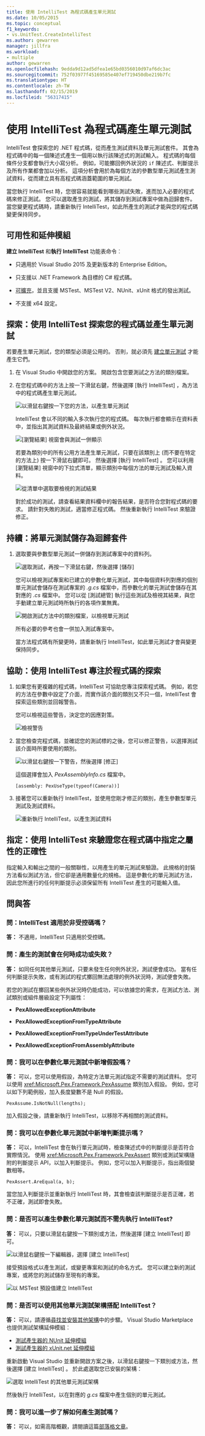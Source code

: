 ```yaml
---
title: 使用 IntelliTest 為程式碼產生單元測試
ms.date: 10/05/2015
ms.topic: conceptual
f1_keywords:
- vs.UnitTest.CreateIntelliTest
ms.author: gewarren
manager: jillfra
ms.workload:
- multiple
author: gewarren
ms.openlocfilehash: 9edda9d12ad5dfea1e65bd0356010d97af6dc3ac
ms.sourcegitcommit: 752f03977f45169585e407ef719450dbe219b7fc
ms.translationtype: HT
ms.contentlocale: zh-TW
ms.lasthandoff: 02/15/2019
ms.locfileid: "56317415"
---
```

# <a name="generate-unit-tests-for-your-code-with-intellitest"></a>使用 IntelliTest 為程式碼產生單元測試

IntelliTest 會探索您的 .NET 程式碼，從而產生測試資料及單元測試套件。 其會為程式碼中的每一個陳述式產生一個用以執行該陳述式的測試輸入。 程式碼的每個條件分支都會執行大小寫分析。 例如，可能擲回例外狀況的 `if` 陳述式、判斷提示及所有作業都會加以分析。 這項分析會用於為每個方法的參數型單元測試產生測試資料，從而建立具有高程式碼涵蓋範圍的單元測試。

當您執行 IntelliTest 時，您很容易就能看到哪些測試失敗，進而加入必要的程式碼來修正測試。 您可以選取產生的測試，將其儲存到測試專案中做為迴歸套件。 當您變更程式碼時，請重新執行 IntelliTest，如此所產生的測試才能與您的程式碼變更保持同步。

## <a name="availability-and-extensions"></a>可用性和延伸模組

**建立 IntelliTest** 和**執行 IntelliTest** 功能表命令︰

* 只適用於 Visual Studio 2015 及更新版本的 Enterprise Edition。

* 只支援以 .NET Framework 為目標的 C# 程式碼。

* [可擴充](#extend-framework)，並且支援 MSTest、MSTest V2、NUnit、xUnit 格式的發出測試。

* 不支援 x64 設定。

## <a name="explore-use-intellitest-to-explore-your-code-and-generate-unit-tests"></a>探索：使用 IntelliTest 探索您的程式碼並產生單元測試

若要產生單元測試，您的類型必須是公用的。 否則，就必須先 [建立單元測試](#NoRun) 才能產生它們。

1.  在 Visual Studio 中開啟您的方案。 開啟包含您要測試之方法的類別檔案。

2.  在您程式碼中的方法上按一下滑鼠右鍵，然後選擇 [執行 IntelliTest]  ，為方法中的程式碼產生單元測試。

     ![以滑鼠右鍵按一下您的方法，以產生單元測試](../test/media/runpex.png)

     IntelliTest 會以不同的輸入多次執行您的程式碼。 每次執行都會顯示在資料表中，並指出其測試資料及最終結果或例外狀況。

     ![[瀏覽結果] 視窗會與測試一併顯示](../test/media/pexexplorationresults.png)

     若要為類別中的所有公用方法產生單元測試，只要在該類別上 (而不要在特定的方法上) 按一下滑鼠右鍵即可。 然後選擇 [執行 IntelliTest] 。 您可以利用 [瀏覽結果] 視窗中的下拉式清單，顯示類別中每個方法的單元測試及輸入資料。

     ![從清單中選取要檢視的測試結果](../test/media/selectpextest.png)

     對於成功的測試，請查看結果資料欄中的報告結果，是否符合您對程式碼的要求。 請針對失敗的測試，適當修正程式碼。 然後重新執行 IntelliTest 來驗證修正。

## <a name="persist-save-the-unit-tests-as-a-regression-suite"></a>持續：將單元測試儲存為迴歸套件

1.  選取要與參數型單元測試一併儲存到測試專案中的資料列。

     ![選取測試，再按一下滑鼠右鍵，然後選擇 [儲存]](../test/media/savepextests.png)

     您可以檢視測試專案和已建立的參數化單元測試，其中每個資料列對應的個別單元測試會儲存在測試專案的 *.g.cs* 檔案中，而參數化的單元測試會儲存在其對應的 *.cs* 檔案中。 您可以從 [測試總管] 執行這些測試及檢視其結果，與您手動建立單元測試時所執行的各項作業無異。

     ![開啟測試方法中的類別檔案，以檢視單元測試](../test/media/testmethodpex.png)

     所有必要的參考也會一併加入測試專案中。

     當方法程式碼有所變更時，請重新執行 IntelliTest，如此單元測試才會與變更保持同步。

## <a name="assist-use-intellitest-to-focus-code-exploration"></a>協助：使用 IntelliTest 專注於程式碼的探索

1.  如果您有更複雜的程式碼，IntelliTest 可協助您專注探索程式碼。 例如，若您的方法在參數中設定了介面，而實作該介面的類別又不只一個，IntelliTest 會探索這些類別並回報警告。

     您可以檢視這些警告，決定您的因應對策。

     ![檢視警告](../test/media/pexviewwarning.png)

2.  當您檢查完程式碼，並確認您的測試標的之後，您可以修正警告，以選擇測試該介面時所要使用的類別。

     ![以滑鼠右鍵按一下警告，然後選擇 [修正]](../test/media/pexfixwarning.png)

     這個選擇會加入 *PexAssemblyInfo.cs* 檔案中。

     `[assembly: PexUseType(typeof(Camera))]`

3.  接著您可以重新執行 IntelliTest，並使用您剛才修正的類別，產生參數型單元測試及測試資料。

     ![重新執行 IntelliTest，以產生測試資料](../test/media/pexwarningsfixed.png)

## <a name="specify-use-intellitest-to-validate-correctness-properties-that-you-specify-in-code"></a>指定：使用 IntelliTest 來驗證您在程式碼中指定之屬性的正確性

指定輸入和輸出之間的一般關聯性，以用產生的單元測試來驗證。 此規格的封裝方法看似測試方法，但它卻是通用數量化的規格。 這是參數化的單元測試方法，因此您所進行的任何判斷提示必須保留所有 IntelliTest 產生的可能輸入值。

##  <a name="q--a"></a>問與答

### <a name="q-can-you-use-intellitest-for-unmanaged-code"></a>問：IntelliTest 適用於非受控碼嗎？

**答：** 不適用，IntelliTest 只適用於受控碼。

### <a name="q-when-does-a-generated-test-pass-or-fail"></a>問：產生的測試會在何時成功或失敗？

**答：** 如同任何其他單元測試，只要未發生任何例外狀況，測試便會成功。 當有任何判斷提示失敗，或有測試的程式擲回無法處理的例外狀況時，測試便會失敗。

 若您的測試在擲回某些例外狀況時仍能成功，可以依據您的需求，在測試方法、測試類別或組件層級設定下列屬性：

-   **PexAllowedExceptionAttribute**

-   **PexAllowedExceptionFromTypeAttribute**

-   **PexAllowedExceptionFromTypeUnderTestAttribute**

-   **PexAllowedExceptionFromAssemblyAttribute**

### <a name="q-can-i-add-assumptions-to-the-parameterized-unit-test"></a>問：我可以在參數化單元測試中新增假設嗎？

**答：** 可以，您可以使用假設，為特定方法單元測試指定不需要的測試資料。 您可以使用 <xref:Microsoft.Pex.Framework.PexAssume> 類別加入假設。 例如，您可以如下列範例般，加入長度變數不是 Null 的假設。

 `PexAssume.IsNotNull(lengths);`

 加入假設之後，請重新執行 IntelliTest，以移除不再相關的測試資料。

### <a name="q-can-i-add-assertions-to-the-parameterized-unit-test"></a>問：我可以在參數化單元測試中新增判斷提示嗎？

**答：** 可以，IntelliTest 會在執行單元測試時，檢查陳述式中的判斷提示是否符合實際情況。 使用 <xref:Microsoft.Pex.Framework.PexAssert> 類別或測試架構隨附的判斷提示 API，以加入判斷提示。 例如，您可以加入判斷提示，指出兩個變數相等。

 `PexAssert.AreEqual(a, b);`

 當您加入判斷提示並重新執行 IntelliTest 時，其會檢查該判斷提示是否正確，若不正確，測試即會失敗。

###  <a name="NoRun"></a> 問：是否可以產生參數化單元測試而不需先執行 IntelliTest?

**答：** 可以，只要以滑鼠右鍵按一下類別或方法，然後選擇 [建立 IntelliTest] 即可。

 ![以滑鼠右鍵按一下編輯器，選擇 [建立 IntelliTest]](../test/media/pexcreateintellitest.png)

 接受預設格式以產生測試，或變更專案和測試的命名方式。 您可以建立新的測試專案，或將您的測試儲存至現有的專案。

 ![以 MSTest 預設值建立 IntelliTest](../test/media/pexcreateintellitestmstest.png)

<a name="extend-framework"></a>
### <a name="q-can-i-use-other-unit-test-frameworks-with-intellitest"></a>問：是否可以使用其他單元測試架構搭配 IntelliTest？

**答：** 可以，請遵循[尋找並安裝其他架構](../test/install-third-party-unit-test-frameworks.md)中的步驟。
Visual Studio Marketplace 也提供測試架構延伸模組︰

* [測試產生器的 NUnit 延伸模組](https://marketplace.visualstudio.com/items?itemName=NUnitDevelopers.TestGeneratorNUnitextension-18371)
* [測試產生器的 xUnit.net 延伸模組](https://marketplace.visualstudio.com/items?itemName=BradWilson.xUnitnetTestExtensions)


重新啟動 Visual Studio 並重新開啟方案之後，以滑鼠右鍵按一下類別或方法，然後選擇 [建立 IntelliTest] 。 於此處選取您已安裝的架構：

![選取 IntelliTest 的其他單元測試架構](../test/media/pexcreateintellitestextensions.png)

然後執行 IntelliTest，以在對應的 *g.cs* 檔案中產生個別的單元測試。


### <a name="q-can-i-learn-more-about-how-the-tests-are-generated"></a>問：我可以進一步了解如何產生測試嗎？

**答：** 可以，如需高階概觀，請閱讀這篇[部落格文章](https://devblogs.microsoft.com/devops/intellitest-one-test-to-rule-them-all/)。
